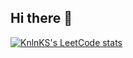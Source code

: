 ## Hi there 👋
[![KnlnKS's LeetCode stats](https://leetcode-stats-six.vercel.app/api?username=pasha-danilevich&theme=dark)](https://github.com/pasha-danilevich/leetcode-stats)
<!--
**pasha-danilevich/pasha-danilevich** is a ✨ _special_ ✨ repository because its `README.md` (this file) appears on your GitHub profile.

Here are some ideas to get you started:

- 🔭 I’m currently working on ...
- 🌱 I’m currently learning ...
- 👯 I’m looking to collaborate on ...
- 🤔 I’m looking for help with ...
- 💬 Ask me about ...
- 📫 How to reach me: ...
- 😄 Pronouns: ...
- ⚡ Fun fact: ...
-->
